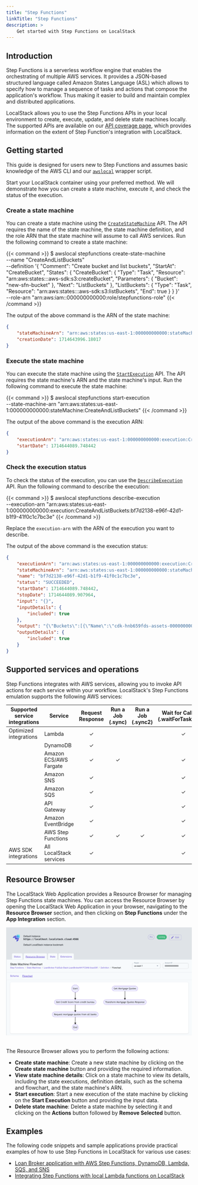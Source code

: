 ```yaml
---
title: "Step Functions"
linkTitle: "Step Functions"
description: >
    Get started with Step Functions on LocalStack
---
```


## Introduction

Step Functions is a serverless workflow engine that enables the orchestrating of multiple AWS services. It provides a JSON-based structured language called Amazon States Language (ASL) which allows to specify how to manage a sequence of tasks and actions that compose the application's workflow. Thus making it easier to build and maintain complex and distributed applications.

LocalStack allows you to use the Step Functions APIs in your local environment to create, execute, update, and delete state machines locally. The supported APIs are available on our [API coverage page](https://docs.localstack.cloud/references/coverage/coverage_stepfunctions/), which provides information on the extent of Step Function's integration with LocalStack.

## Getting started

This guide is designed for users new to Step Functions and assumes basic knowledge of the AWS CLI and our [`awslocal`](https://github.com/localstack/awscli-local) wrapper script.

Start your LocalStack container using your preferred method. We will demonstrate how you can create a state machine, execute it, and check the status of the execution.

### Create a state machine

You can create a state machine using the [`CreateStateMachine`](https://docs.aws.amazon.com/step-functions/latest/apireference/API_CreateStateMachine.html) API. The API requires the name of the state machine, the state machine definition, and the role ARN that the state machine will assume to call AWS services. Run the following command to create a state machine:

{{< command >}}
$ awslocal stepfunctions create-state-machine \
    --name "CreateAndListBuckets" \
    --definition '{
        "Comment": "Create bucket and list buckets",
        "StartAt": "CreateBucket",
            "States": {
            "CreateBucket": {
                "Type": "Task",
                "Resource": "arn:aws:states:::aws-sdk:s3:createBucket",
                "Parameters": {
                    "Bucket": "new-sfn-bucket"
                },
                "Next": "ListBuckets"
            },
            "ListBuckets": {
                "Type": "Task",
                "Resource": "arn:aws:states:::aws-sdk:s3:listBuckets",
                "End": true
            }
        }
    }' \
    --role-arn "arn:aws:iam::000000000000:role/stepfunctions-role"
{{< /command >}}

The output of the above command is the ARN of the state machine:

```json
{
    "stateMachineArn": "arn:aws:states:us-east-1:000000000000:stateMachine:CreateAndListBuckets",
    "creationDate": 1714643996.18017
}
```

### Execute the state machine

You can execute the state machine using the [`StartExecution`](https://docs.aws.amazon.com/step-functions/latest/apireference/API_StartExecution.html) API. The API requires the state machine's ARN and the state machine's input. Run the following command to execute the state machine:

{{< command >}}
$ awslocal stepfunctions start-execution \
    --state-machine-arn "arn:aws:states:us-east-1:000000000000:stateMachine:CreateAndListBuckets"
{{< /command >}}

The output of the above command is the execution ARN:

```json
{
    "executionArn": "arn:aws:states:us-east-1:000000000000:execution:CreateAndListBuckets:bf7d2138-e96f-42d1-b1f9-41f0c1c7bc3e",
    "startDate": 1714644089.748442
}
```

### Check the execution status

To check the status of the execution, you can use the [`DescribeExecution`](https://docs.aws.amazon.com/step-functions/latest/apireference/API_DescribeExecution.html) API. Run the following command to describe the execution:

{{< command >}}
$ awslocal stepfunctions describe-execution \
        --execution-arn "arn:aws:states:us-east-1:000000000000:execution:CreateAndListBuckets:bf7d2138-e96f-42d1-b1f9-41f0c1c7bc3e"
{{< /command >}}

Replace the `execution-arn` with the ARN of the execution you want to describe.

The output of the above command is the execution status:

```json
{
    "executionArn": "arn:aws:states:us-east-1:000000000000:execution:CreateAndListBuckets:bf7d2138-e96f-42d1-b1f9-41f0c1c7bc3e",
    "stateMachineArn": "arn:aws:states:us-east-1:000000000000:stateMachine:CreateAndListBuckets",
    "name": "bf7d2138-e96f-42d1-b1f9-41f0c1c7bc3e",
    "status": "SUCCEEDED",
    "startDate": 1714644089.748442,
    "stopDate": 1714644089.907964,
    "input": "{}",
    "inputDetails": {
        "included": true
    },
    "output": "{\"Buckets\":[{\"Name\":\"cdk-hnb659fds-assets-000000000000-us-east-1\",\"CreationDate\":\"2024-05-02T09:53:54+00:00\"},{\"Name\":\"new-sfn-bucket\",\"CreationDate\":\"2024-05-02T10:01:29+00:00\"}],\"Owner\":{\"DisplayName\":\"webfile\",\"Id\":\"75aa57f09aa0c8caeab4f8c24e99d10f8e7faeebf76c078efc7c6caea54ba06a\"}}",
    "outputDetails": {
        "included": true
    }
}
```

## Supported services and operations

Step Functions integrates with AWS services, allowing you to invoke API actions for each service within your workflow. LocalStack's Step Functions emulation supports the following AWS services:

| Supported service integrations | Service                 | Request Response | Run a Job (.sync) | Run a Job (.sync2) | Wait for Callback (.waitForTaskToken) |
|--------------------------------|-------------------------|:---:             |:---:              |:---:               |:---:                                  |
| Optimized integrations         | Lambda                  | &#10003;         |                   |                    | &#10003;                              |
|                                | DynamoDB                | &#10003;         |                   |                    |                                       |
|                                | Amazon ECS/AWS Fargate  | &#10003;         | &#10003;          |                    | &#10003;                              |
|                                | Amazon SNS              | &#10003;         |                   |                    | &#10003;                              |
|                                | Amazon SQS              | &#10003;         |                   |                    | &#10003;                              |
|                                | API Gateway             | &#10003;         |                   |                    | &#10003;                              |
|                                | Amazon EventBridge      | &#10003;         |                   |                    | &#10003;                              |
|                                | AWS Step Functions      | &#10003;         | &#10003;          | &#10003;           | &#10003;                              |
| AWS SDK integrations           | All LocalStack services | &#10003;         |                   |                    | &#10003;                              |

## Resource Browser

The LocalStack Web Application provides a Resource Browser for managing Step Functions state machines. You can access the Resource Browser by opening the LocalStack Web Application in your browser, navigating to the **Resource Browser** section, and then clicking on **Step Functions** under the **App Integration** section.

<img src="stepfunctions-resource-browser.png" alt="Step Functions Resource Browser" title="Step Functions Resource Browser" width="900" />
<br>
<br>

The Resource Browser allows you to perform the following actions:

- **Create state machine**: Create a new state machine by clicking on the **Create state machine** button and providing the required information.
- **View state machine details**: Click on a state machine to view its details, including the state executions, definition details, such as the schema and flowchart, and the state machine's ARN.
- **Start execution**: Start a new execution of the state machine by clicking on the **Start Execution** button and providing the input data.
- **Delete state machine**: Delete a state machine by selecting it and clicking on the **Actions** button followed by **Remove Selected** button.

## Examples

The following code snippets and sample applications provide practical examples of how to use Step Functions in LocalStack for various use cases:

- [Loan Broker application with AWS Step Functions, DynamoDB, Lambda, SQS, and SNS](https://github.com/localstack/loan-broker-stepfunctions-lambda-app)
- [Integrating Step Functions with local Lambda functions on LocalStack](https://github.com/localstack/localstack-pro-samples/tree/master/stepfunctions-lambda)
